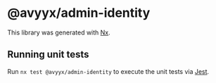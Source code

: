 # @avyyx/admin-identity

This library was generated with [Nx](https://nx.dev).

## Running unit tests

Run `nx test @avyyx/admin-identity` to execute the unit tests via [Jest](https://jestjs.io).
